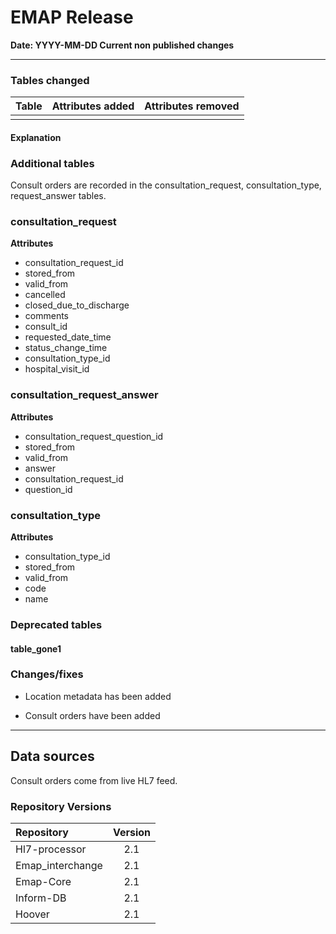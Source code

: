 # EMAP Release

**Date: YYYY-MM-DD  Current non published changes**

---

### Tables changed

| Table           | Attributes added | Attributes removed |
| :-              |:-                |:-                  |
|                 |                  |                    |

#### Explanation


### Additional tables

Consult orders are recorded in the consultation_request, consultation_type, request_answer tables.

### consultation_request

**Attributes**

* consultation_request_id
* stored_from
* valid_from
* cancelled
* closed_due_to_discharge
* comments
* consult_id
* requested_date_time
* status_change_time
* consultation_type_id
* hospital_visit_id

### consultation_request_answer

**Attributes**

* consultation_request_question_id
* stored_from
* valid_from
* answer
* consultation_request_id
* question_id

### consultation_type

**Attributes**

* consultation_type_id
* stored_from
* valid_from
* code
* name

### Deprecated tables

#### table_gone1


### Changes/fixes

* Location metadata has been added

* Consult orders have been added

---

## Data sources

Consult orders come from live HL7 feed.

### Repository Versions

| Repository            | Version |
| :-                    | :-:     |
|Hl7-processor          | 2.1     |
|Emap_interchange       | 2.1     |
|Emap-Core              | 2.1     |
|Inform-DB              | 2.1     |
|Hoover                 | 2.1     |
